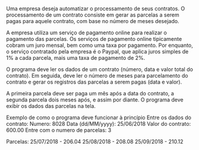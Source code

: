 Uma empresa deseja automatizar o processamento de seus contratos.
O processamento de um contrato consiste em gerar as parcelas a serem pagas para aquele contrato, com base no número de meses desejado.

A empresa utiliza um serviço de pagamento online para realizar o pagamento das parcelas.
Os serviços de pagamento online tipicamente cobram um juro mensal, bem como uma taxa por pagamento.
Por enquanto, o serviço contratado pela empresa é o Paypal, que aplica juros simples de 1% a cada parcela, mais uma taxa de pagamento de 2%.

O programa deve ler os dados de um contrato (número, data e valor total do contrato).
Em seguida, deve ler o número de meses para parcelamento do contrato e gerar os registros das parcelas a serem pagas (data e valor).

A primeira parcela deve ser paga um mês após a data do contrato, a segunda parcela dois meses após, e assim por diante.
O programa deve exibir os dados das parcelas na tela.


Exemplo de como o programa deve funcionar à princípio
Entre os dados do contrato:
Numero: 8028
Data (dd/MM/yyyy): 25/06/2018
Valor do contrato: 600.00
Entre com o numero de parcelas: 3

Parcelas:
25/07/2018 - 206.04
25/08/2018 - 208.08
25/09/2018 - 210.12
